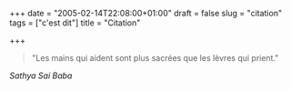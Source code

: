 +++
date = "2005-02-14T22:08:00+01:00"
draft = false
slug = "citation"
tags = ["c'est dit"]
title = "Citation"

+++
> "Les mains qui aident sont plus sacrées que les lèvres qui prient."

_Sathya Sai Baba_